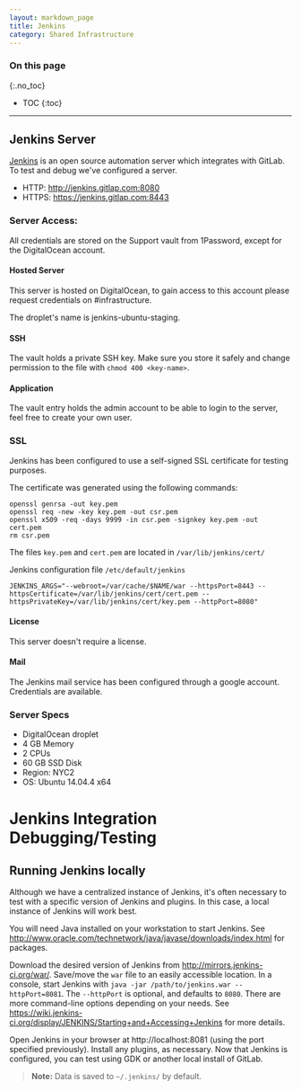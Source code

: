 ```yaml
---
layout: markdown_page
title: Jenkins
category: Shared Infrastructure
---
```


### On this page
{:.no_toc}

- TOC
{:toc}

----

## Jenkins Server

[Jenkins](https://jenkins.io/index.html) is an open source automation 
server which integrates with GitLab. To test and debug we've configured 
a server.

+ HTTP: http://jenkins.gitlap.com:8080
+ HTTPS: https://jenkins.gitlap.com:8443

### Server Access:

All credentials are stored on the Support vault from 1Password, except 
for the DigitalOcean account.

#### Hosted Server

This server is hosted on DigitalOcean, to gain access to this account 
please request credentials on #infrastructure. 
 
The droplet's name is jenkins-ubuntu-staging.  

#### SSH 

The vault holds a private SSH key. Make sure you store it safely and 
change permission to the file with `chmod 400 <key-name>`.

#### Application

The vault entry holds the admin account to be able to login to the 
server, feel free to create your own user. 

### SSL

Jenkins has been configured to use a self-signed SSL certificate for testing purposes. 

The certificate was generated using the following commands:

```
openssl genrsa -out key.pem
openssl req -new -key key.pem -out csr.pem
openssl x509 -req -days 9999 -in csr.pem -signkey key.pem -out cert.pem
rm csr.pem
```

The files `key.pem` and `cert.pem` are located in `/var/lib/jenkins/cert/`

Jenkins configuration file `/etc/default/jenkins`

```
JENKINS_ARGS="--webroot=/var/cache/$NAME/war --httpsPort=8443 --httpsCertificate=/var/lib/jenkins/cert/cert.pem --httpsPrivateKey=/var/lib/jenkins/cert/key.pem --httpPort=8080"
```

#### License

This server doesn't require a license.   

#### Mail

The Jenkins mail service has been configured through a google account. 
Credentials are available.
  
### Server Specs

- DigitalOcean droplet
- 4 GB Memory
- 2 CPUs
- 60 GB SSD Disk
- Region: NYC2
- OS: Ubuntu 14.04.4 x64 

# Jenkins Integration Debugging/Testing

## Running Jenkins locally

Although we have a centralized instance of Jenkins, it's often necessary to
test with a specific version of Jenkins and plugins. In this case, a local
instance of Jenkins will work best.

You will need Java installed on your workstation to start Jenkins. See
http://www.oracle.com/technetwork/java/javase/downloads/index.html for
packages.

Download the desired version of Jenkins from http://mirrors.jenkins-ci.org/war/.
Save/move the `war` file to an easily accessible location. In a console, start
Jenkins with `java -jar /path/to/jenkins.war --httpPort=8081`. The `--httpPort`
is optional, and defaults to `8080`. There are more command-line options
depending on your needs. See
https://wiki.jenkins-ci.org/display/JENKINS/Starting+and+Accessing+Jenkins
for more details.

Open Jenkins in your browser at http://localhost:8081 (using the port specified
previously). Install any plugins, as necessary. Now that Jenkins is configured,
you can test using GDK or another local install of GitLab.

> **Note:** Data is saved to `~/.jenkins/` by default. 

